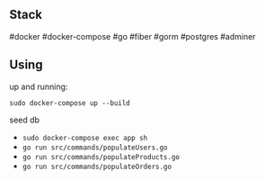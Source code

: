 ## Stack
#docker #docker-compose #go #fiber #gorm #postgres #adminer


## Using
up and running:

`sudo docker-compose up --build`


seed db
 - `sudo docker-compose exec app sh`
 - `go run src/commands/populateUsers.go`
 - `go run src/commands/populateProducts.go`
 - `go run src/commands/populateOrders.go`